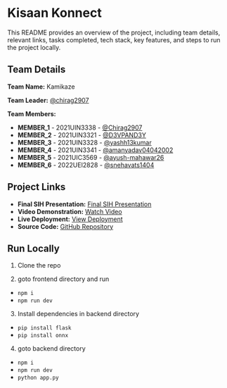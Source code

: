 # Kisaan Konnect
This README provides an overview of the project, including team details, relevant links, tasks completed, tech stack, key features, and steps to run the project locally.

## Team Details

**Team Name:** Kamikaze

**Team Leader:** [@chirag2907](https://github.com/chirag2907)

**Team Members:**

- **MEMBER_1** - 2021UIN3338 - [@Chirag2907](https://github.com/Chirag2907)
- **MEMBER_2** - 2021UIN3321 - [@D3VPAND3Y](https://github.com/D3VPAND3Y)
- **MEMBER_3** - 2021UIN3328 - [@yashh13kumar](https://github.com/yashh13kumar)
- **MEMBER_4** - 2021UIN3341 - [@amanyadav04042002](https://github.com/amanyadav04042002)
- **MEMBER_5** - 2021UIC3569 - [@ayush-mahawar26](https://github.com/ayush-mahawar26)
- **MEMBER_6** - 2022UEI2828 - [@snehavats1404](https://github.com/snehavats1404)

## Project Links

- **Final SIH Presentation:** [Final SIH Presentation](https://drive.google.com/file/d/1577Vn5jbKYFca8yVmMhubU4QXbeEVu0e/view?usp=sharing)
- **Video Demonstration:** [Watch Video](https://youtu.be/dRJ_QhbNA34)
- **Live Deployment:** [View Deployment](https://kisaan-konnect-frontend.onrender.com)
- **Source Code:** [GitHub Repository](https://github.com/D3VPAND3Y/Kisaan_Konnect)

## Run Locally

1. Clone the repo

2. goto frontend directory and run

- `npm i`
- `npm run dev`

3. Install dependencies in backend directory
- `pip install flask`
- `pip install onnx`

4. goto backend directory

- `npm i`
- `npm run dev`
- `python app.py`
